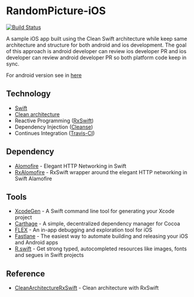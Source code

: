 # RandomPicture-iOS
[![Build Status](https://travis-ci.org/EdwinRomelta/random-picture-ios.svg?branch=master)](https://travis-ci.org/EdwinRomelta/random-picture-ios)

A sample iOS app built using the Clean Swift architecture while keep same architecture and structure for both android and ios development. The goal of this approach is android developer can review ios developer PR and ios developer can review android developer PR so both platform code keep in sync.

For android version see in [here](https://github.com/EdwinRomelta/random-picture-android)

## Technology
* [Swift](https://developer.apple.com/swift/)
* [Clean architecture](https://blog.cleancoder.com/uncle-bob/2012/08/13/the-clean-architecture.html)
* Reactive Programming ([RxSwift](https://github.com/ReactiveX/RxSwift))
* Dependency Injection ([Cleanse](https://github.com/square/Cleanse))
* Continues Integration ([Travis-CI](https://travis-ci.org/))

## Dependency
* [Alomofire](https://github.com/Alamofire/Alamofire) - Elegant HTTP Networking in Swift
* [RxAlomofire](https://github.com/RxSwiftCommunity/RxAlamofire) - RxSwift wrapper around the elegant HTTP networking in Swift Alamofire
  
## Tools
* [XcodeGen](https://github.com/yonaskolb/XcodeGen) - A Swift command line tool for generating your Xcode project
* [Carthage](https://github.com/Carthage/Carthage) - A simple, decentralized dependency manager for Cocoa
* [FLEX](https://github.com/Flipboard/FLEX) - An in-app debugging and exploration tool for iOS
* [Fastlane](https://fastlane.tools/) - The easiest way to automate building and releasing your iOS and Android apps 
* [R.swift](https://github.com/mac-cain13/R.swift) - Get strong typed, autocompleted resources like images, fonts and segues in Swift projects

## Reference
* [CleanArchitectureRxSwift](https://github.com/sergdort/CleanArchitectureRxSwift) - Clean architecture with RxSwift
